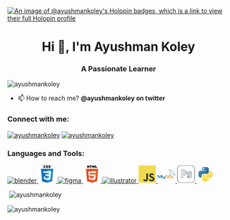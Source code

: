 [![An image of @ayushmankoley's Holopin badges, which is a link to view their full Holopin profile](https://holopin.me/ayushmankoley)](https://holopin.io/@ayushmankoley)

<h1 align="center">Hi 👋, I'm Ayushman Koley</h1>
<h3 align="center">A Passionate Learner</h3>

<p align="left"> <img src="https://komarev.com/ghpvc/?username=ayushmankoley&label=Profile%20views&color=0e75b6&style=flat" alt="ayushmankoley" /> </p>

- 📫 How to reach me? **@ayushmankoley on twitter**

<h3 align="left">Connect with me:</h3>
<p align="left">
<a href="https://twitter.com/ayushmankoley" target="blank"><img align="center" src="https://abs.twimg.com/responsive-web/client-web/icon-ios.77d25eba.png" alt="ayushmankoley" height="40" width="40" /></a>
<a href="https://linkedin.com/in/ayushman-koley" target="blank"><img align="center" src="https://pbs.twimg.com/profile_images/1661161645857710081/6WtDIesg_400x400.png" alt="ayushmankoley" height="40" width="40" /></a>
</p>

<h3 align="left">Languages and Tools:</h3>
<p align="left"> <a href="https://www.blender.org/" target="_blank" rel="noreferrer"> <img src="https://download.blender.org/branding/community/blender_community_badge_white.svg" alt="blender" width="40" height="40"/> </a> <a href="https://www.w3schools.com/css/" target="_blank" rel="noreferrer"> <img src="https://raw.githubusercontent.com/devicons/devicon/master/icons/css3/css3-original-wordmark.svg" alt="css3" width="40" height="40"/> </a> <a href="https://www.figma.com/" target="_blank" rel="noreferrer"> <img src="https://www.vectorlogo.zone/logos/figma/figma-icon.svg" alt="figma" width="40" height="40"/> </a> <a href="https://www.w3.org/html/" target="_blank" rel="noreferrer"> <img src="https://raw.githubusercontent.com/devicons/devicon/master/icons/html5/html5-original-wordmark.svg" alt="html5" width="40" height="40"/> </a> <a href="https://www.adobe.com/in/products/illustrator.html" target="_blank" rel="noreferrer"> <img src="https://www.vectorlogo.zone/logos/adobe_illustrator/adobe_illustrator-icon.svg" alt="illustrator" width="40" height="40"/> </a> <a href="https://developer.mozilla.org/en-US/docs/Web/JavaScript" target="_blank" rel="noreferrer"> <img src="https://raw.githubusercontent.com/devicons/devicon/master/icons/javascript/javascript-original.svg" alt="javascript" width="40" height="40"/> </a> <a href="https://www.mysql.com/" target="_blank" rel="noreferrer"> <img src="https://raw.githubusercontent.com/devicons/devicon/master/icons/mysql/mysql-original-wordmark.svg" alt="mysql" width="40" height="40"/> </a> <a href="https://www.photoshop.com/en" target="_blank" rel="noreferrer"> <img src="https://raw.githubusercontent.com/devicons/devicon/master/icons/photoshop/photoshop-line.svg" alt="photoshop" width="40" height="40"/> </a> <a href="https://www.python.org" target="_blank" rel="noreferrer"> <img src="https://raw.githubusercontent.com/devicons/devicon/master/icons/python/python-original.svg" alt="python" width="40" height="40"/> </a> </p>

<p>&nbsp;<img align="center" src="https://github-readme-stats.vercel.app/api?username=ayushmankoley&show_icons=true&locale=en" alt="ayushmankoley" /></p>

<p><img align="center" src="https://github-readme-streak-stats.herokuapp.com/?user=ayushmankoley&" alt="ayushmankoley" /></p>
